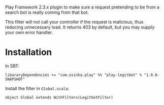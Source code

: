 Play Framework 2.3.x plugin to make sure a request pretending to be from a search bot
is really coming from that bot.

This filter will not call your controller if the request is malicious, thus reducing
unnecessary load. It returns 403 by default, but you may supply your own error handler.

# Installation

In SBT:

```
libararyDependencies += "com.osinka.play" %% "play-legitbot" % "1.0.0-SNAPSHOT"
```

Install the filter in `Global.scala`:

```
object Global extends WithFilters(LegitbotFilter)
```
